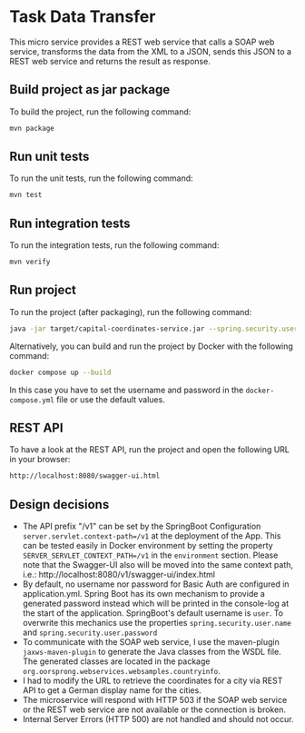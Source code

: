 # Task Data Transfer

This micro service provides a REST web service that calls a SOAP web service, transforms
the data from the XML to a JSON, sends this JSON to a REST web service and returns the
result as response.

## Build project as jar package

To build the project, run the following command:

```bash
mvn package
```

## Run unit tests

To run the unit tests, run the following command:

```bash
mvn test
```

## Run integration tests

To run the integration tests, run the following command:

```bash
mvn verify
```

## Run project

To run the project (after packaging), run the following command:

```bash
java -jar target/capital-coordinates-service.jar --spring.security.user.name=USERNAME --spring.security.user.password=PASSWORD
```

Alternatively, you can build and run the project by Docker with the following command:

```bash
docker compose up --build
```

In this case you have to set the username and password in the `docker-compose.yml` file or use the default values.

## REST API

To have a look at the REST API, run the project and open the following URL in your browser:

```bash
http://localhost:8080/swagger-ui.html
```

## Design decisions

- The API prefix "/v1" can be set by the SpringBoot Configuration `server.servlet.context-path=/v1` at the deployment of
  the App. This can be tested easily in Docker environment by setting the property `SERVER_SERVLET_CONTEXT_PATH=/v1` in
  the `environment` section.
  Please note that the Swagger-UI also will be moved into the same context path,
  i.e.: http://localhost:8080/v1/swagger-ui/index.html
- By default, no username nor password for Basic Auth are configured in application.yml. Spring Boot has its own
  mechanism to provide a generated password instead which will be printed in the console-log at the start of the
  application. SpringBoot's default username is `user`.
  To overwrite this mechanics use the properties `spring.security.user.name` and `spring.security.user.password`
- To communicate with the SOAP web service, I use the maven-plugin `jaxws-maven-plugin` to generate the Java classes
  from the WSDL file. The generated classes are located in the
  package `org.oorsprong.webservices.websamples.countryinfo`.
- I had to modify the URL to retrieve the coordinates for a city via REST API to get a German display name for the
  cities.
- The microservice will respond with HTTP 503 if the SOAP web service or the REST web service are not available or the
  connection is broken.
- Internal Server Errors (HTTP 500) are not handled and should not occur.
